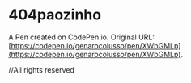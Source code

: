 # 404paozinho

A Pen created on CodePen.io. Original URL: [https://codepen.io/genarocolusso/pen/XWbGMLp](https://codepen.io/genarocolusso/pen/XWbGMLp).

//All rights reserved
